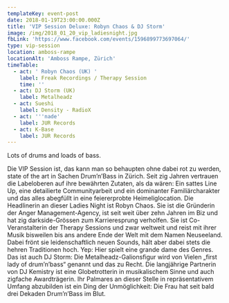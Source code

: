 ```yaml
---
templateKey: event-post
date: 2018-01-19T23:00:00.000Z
title: 'VIP Session Deluxe: Robyn Chaos & DJ Storm'
image: /img/2018_01_20_vip_ladiesnight.jpg
fbLink: 'https://www.facebook.com/events/1596899773697064/'
type: vip-session
location: amboss-rampe
locationAlt: 'Amboss Rampe, Zürich'
timeTable:
  - act: ' Robyn Chaos (UK) '
    label: Freak Recordings / Therapy Session
    time: ''
  - act: DJ Storm (UK)
    label: Metalheadz
  - act: Sueshi
    label: Density - RadioX
  - act: '''nade'
    label: JUR Records
  - act: K-Base
    label: JUR Records
---
```

Lots of drums and loads of bass.

Die VIP Session ist, das kann man so behaupten ohne dabei rot zu werden, state of the art in Sachen Drum’n’Bass in Zürich. Seit zig Jahren vertrauen die Labeloberen auf ihre bewährten Zutaten, als da wären: Ein sattes Line Up, eine detailierte Communityarbeit und ein dominanter Familiärcharakter und das alles abegfüllt in eine feiererprobte Heimeliglocation. Die Headlinerin an dieser Ladies Night ist Robyn Chaos. Sie ist die Gründerin der Anger Management-Agency, ist seit weit über zehn Jahren im Biz und hat zig darkside-Grössen zum Karrieresprung verholfen. Sie ist Co-Veranstalterin der Therapy Sessions und zwar weltweit und reist mit ihrer Musik bisweilen bis ans andere Ende der Welt mit dem Namen Neuseeland. Dabei frönt sie leidenschaftlich neuen Sounds, hält aber dabei stets die hehren Traditionen hoch. Yep: Hier spielt eine grande dame des Genres. Das ist auch DJ Storm: Die Metalheadz-Galionsfigur wird von Vielen „first lady of drum’n’bass“ genannt und das zu Recht. Die langjährige Partnerin von DJ Kemistry ist eine Globetrotterin in musikalischem Sinne und auch zigfache Awardträgerin. Ihr Palmares an dieser Stelle in repräsentativem Umfang abzubilden ist ein Ding der Unmöglichkeit: Die Frau hat seit bald drei Dekaden Drum’n’Bass im Blut.
